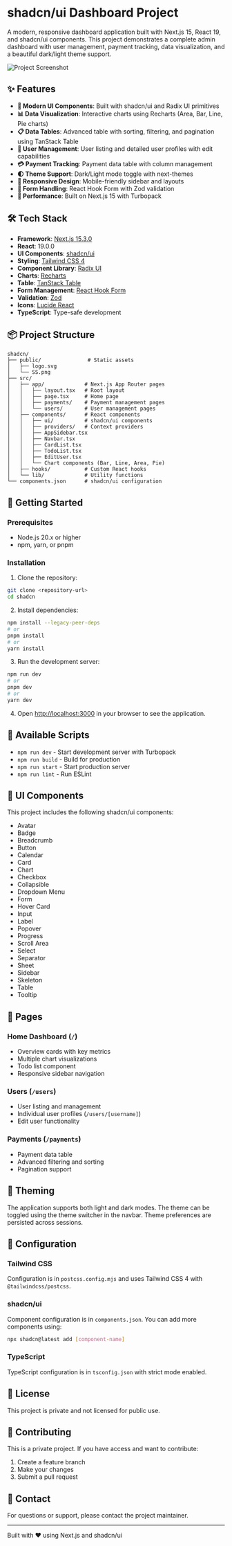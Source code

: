 # shadcn/ui Dashboard Project

A modern, responsive dashboard application built with Next.js 15, React 19, and shadcn/ui components. This project demonstrates a complete admin dashboard with user management, payment tracking, data visualization, and a beautiful dark/light theme support.

![Project Screenshot](./public/SS.png)

## ✨ Features

- **🎨 Modern UI Components**: Built with shadcn/ui and Radix UI primitives
- **📊 Data Visualization**: Interactive charts using Recharts (Area, Bar, Line, Pie charts)
- **📋 Data Tables**: Advanced table with sorting, filtering, and pagination using TanStack Table
- **👥 User Management**: User listing and detailed user profiles with edit capabilities
- **💳 Payment Tracking**: Payment data table with column management
- **🌓 Theme Support**: Dark/Light mode toggle with next-themes
- **📱 Responsive Design**: Mobile-friendly sidebar and layouts
- **🎯 Form Handling**: React Hook Form with Zod validation
- **🚀 Performance**: Built on Next.js 15 with Turbopack

## 🛠️ Tech Stack

- **Framework**: [Next.js 15.3.0](https://nextjs.org/)
- **React**: 19.0.0
- **UI Components**: [shadcn/ui](https://ui.shadcn.com/)
- **Styling**: [Tailwind CSS 4](https://tailwindcss.com/)
- **Component Library**: [Radix UI](https://www.radix-ui.com/)
- **Charts**: [Recharts](https://recharts.org/)
- **Table**: [TanStack Table](https://tanstack.com/table)
- **Form Management**: [React Hook Form](https://react-hook-form.com/)
- **Validation**: [Zod](https://zod.dev/)
- **Icons**: [Lucide React](https://lucide.dev/)
- **TypeScript**: Type-safe development

## 📦 Project Structure

```
shadcn/
├── public/               # Static assets
│   ├── logo.svg
│   └── SS.png
├── src/
│   ├── app/             # Next.js App Router pages
│   │   ├── layout.tsx   # Root layout
│   │   ├── page.tsx     # Home page
│   │   ├── payments/    # Payment management pages
│   │   └── users/       # User management pages
│   ├── components/      # React components
│   │   ├── ui/          # shadcn/ui components
│   │   ├── providers/   # Context providers
│   │   ├── AppSidebar.tsx
│   │   ├── Navbar.tsx
│   │   ├── CardList.tsx
│   │   ├── TodoList.tsx
│   │   ├── EditUser.tsx
│   │   └── Chart components (Bar, Line, Area, Pie)
│   ├── hooks/           # Custom React hooks
│   └── lib/             # Utility functions
└── components.json      # shadcn/ui configuration
```

## 🚀 Getting Started

### Prerequisites

- Node.js 20.x or higher
- npm, yarn, or pnpm

### Installation

1. Clone the repository:
```bash
git clone <repository-url>
cd shadcn
```

2. Install dependencies:
```bash
npm install --legacy-peer-deps
# or
pnpm install
# or
yarn install
```

3. Run the development server:
```bash
npm run dev
# or
pnpm dev
# or
yarn dev
```

4. Open [http://localhost:3000](http://localhost:3000) in your browser to see the application.

## 📜 Available Scripts

- `npm run dev` - Start development server with Turbopack
- `npm run build` - Build for production
- `npm run start` - Start production server
- `npm run lint` - Run ESLint

## 🎨 UI Components

This project includes the following shadcn/ui components:

- Avatar
- Badge
- Breadcrumb
- Button
- Calendar
- Card
- Chart
- Checkbox
- Collapsible
- Dropdown Menu
- Form
- Hover Card
- Input
- Label
- Popover
- Progress
- Scroll Area
- Select
- Separator
- Sheet
- Sidebar
- Skeleton
- Table
- Tooltip

## 📱 Pages

### Home Dashboard (`/`)
- Overview cards with key metrics
- Multiple chart visualizations
- Todo list component
- Responsive sidebar navigation

### Users (`/users`)
- User listing and management
- Individual user profiles (`/users/[username]`)
- Edit user functionality

### Payments (`/payments`)
- Payment data table
- Advanced filtering and sorting
- Pagination support

## 🎨 Theming

The application supports both light and dark modes. The theme can be toggled using the theme switcher in the navbar. Theme preferences are persisted across sessions.

## 🔧 Configuration

### Tailwind CSS
Configuration is in `postcss.config.mjs` and uses Tailwind CSS 4 with `@tailwindcss/postcss`.

### shadcn/ui
Component configuration is in `components.json`. You can add more components using:
```bash
npx shadcn@latest add [component-name]
```

### TypeScript
TypeScript configuration is in `tsconfig.json` with strict mode enabled.

## 📝 License

This project is private and not licensed for public use.

## 🤝 Contributing

This is a private project. If you have access and want to contribute:

1. Create a feature branch
2. Make your changes
3. Submit a pull request

## 📧 Contact

For questions or support, please contact the project maintainer.

---

Built with ❤️ using Next.js and shadcn/ui